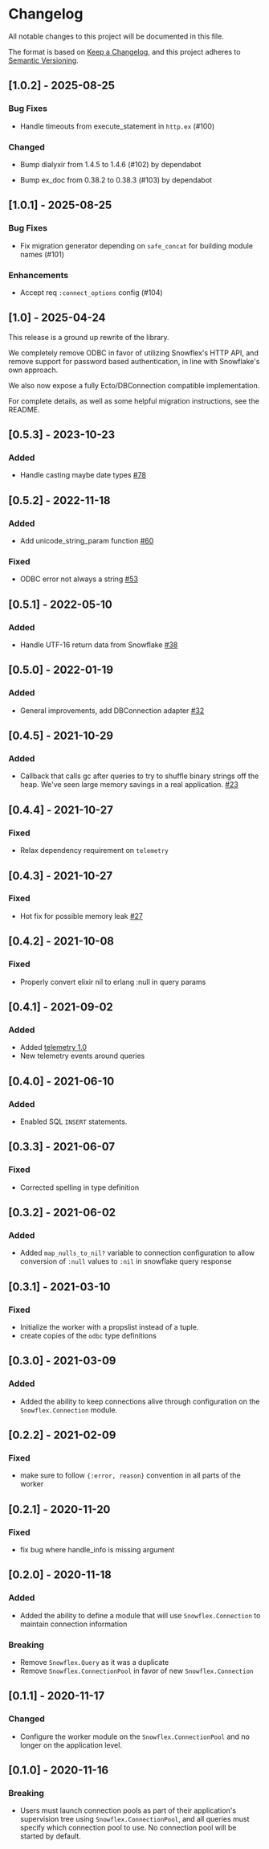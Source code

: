 # Changelog

All notable changes to this project will be documented in this file.

The format is based on [Keep a Changelog](https://keepachangelog.com/en/1.0.0/),
and this project adheres to [Semantic Versioning](https://semver.org/spec/v2.0.0.html).

## [1.0.2] - 2025-08-25

### Bug Fixes

- Handle timeouts from execute_statement in `http.ex` (#100)

### Changed

- Bump dialyxir from 1.4.5 to 1.4.6 (#102) by dependabot

- Bump ex_doc from 0.38.2 to 0.38.3 (#103) by dependabot


## [1.0.1] - 2025-08-25

### Bug Fixes

- Fix migration generator depending on `safe_concat` for building module names (#101)


### Enhancements

- Accept req `:connect_options` config (#104)

## [1.0] - 2025-04-24

This release is a ground up rewrite of the library.

We completely remove ODBC in favor of utilizing Snowflex's HTTP API, and remove support for password based authentication, in line with Snowflake's own approach.

We also now expose a fully Ecto/DBConnection compatible implementation.

For complete details, as well as some helpful migration instructions, see the README.

## [0.5.3] - 2023-10-23

### Added

- Handle casting maybe date types [#78](https://github.com/pepsico-ecommerce/snowflex/pull/78)

## [0.5.2] - 2022-11-18

### Added

- Add unicode_string_param function [#60](https://github.com/pepsico-ecommerce/snowflex/pull/60)

### Fixed

- ODBC error not always a string [#53](https://github.com/pepsico-ecommerce/snowflex/pull/53)

## [0.5.1] - 2022-05-10

### Added

- Handle UTF-16 return data from Snowflake [#38](https://github.com/pepsico-ecommerce/snowflex/pull/38)

## [0.5.0] - 2022-01-19

### Added

- General improvements, add DBConnection adapter [#32](https://github.com/pepsico-ecommerce/snowflex/pull/32)

## [0.4.5] - 2021-10-29

### Added

- Callback that calls gc after queries to try to shuffle binary strings off the heap. We've seen large memory savings in a real application. [#23](https://github.com/pepsico-ecommerce/snowflex/pull/31)

## [0.4.4] - 2021-10-27

### Fixed

- Relax dependency requirement on `telemetry`

## [0.4.3] - 2021-10-27

### Fixed

- Hot fix for possible memory leak [#27](https://github.com/pepsico-ecommerce/snowflex/pull/29)

## [0.4.2] - 2021-10-08

### Fixed

- Properly convert elixir nil to erlang :null in query params

## [0.4.1] - 2021-09-02

### Added

- Added [telemetry 1.0](https://github.com/beam-telemetry/telemetry)
- New telemetry events around queries

## [0.4.0] - 2021-06-10

### Added

- Enabled SQL `INSERT` statements.

## [0.3.3] - 2021-06-07

### Fixed

- Corrected spelling in type definition

## [0.3.2] - 2021-06-02

### Added

- Added `map_nulls_to_nil?` variable to connection configuration to allow conversion of `:null` values to `:nil` in snowflake query response

## [0.3.1] - 2021-03-10

### Fixed

- Initialize the worker with a propslist instead of a tuple.
- create copies of the `odbc` type definitions

## [0.3.0] - 2021-03-09

### Added

- Added the ability to keep connections alive through configuration on the `Snowflex.Connection` module.

## [0.2.2] - 2021-02-09

### Fixed

- make sure to follow `{:error, reason}` convention in all parts of the worker

## [0.2.1] - 2020-11-20

### Fixed

- fix bug where handle_info is missing argument

## [0.2.0] - 2020-11-18

### Added

- Added the ability to define a module that will use `Snowflex.Connection` to maintain connection information

### Breaking

- Remove `Snowflex.Query` as it was a duplicate
- Remove `Snowflex.ConnectionPool` in favor of new `Snowflex.Connection`

## [0.1.1] - 2020-11-17

### Changed

- Configure the worker module on the `Snowflex.ConnectionPool` and no longer on the application level.

## [0.1.0] - 2020-11-16

### Breaking

- Users must launch connection pools as part of their application's
  supervision tree using `Snowflex.ConnectionPool`, and all queries must specify
  which connection pool to use. No connection pool will be started by default.
